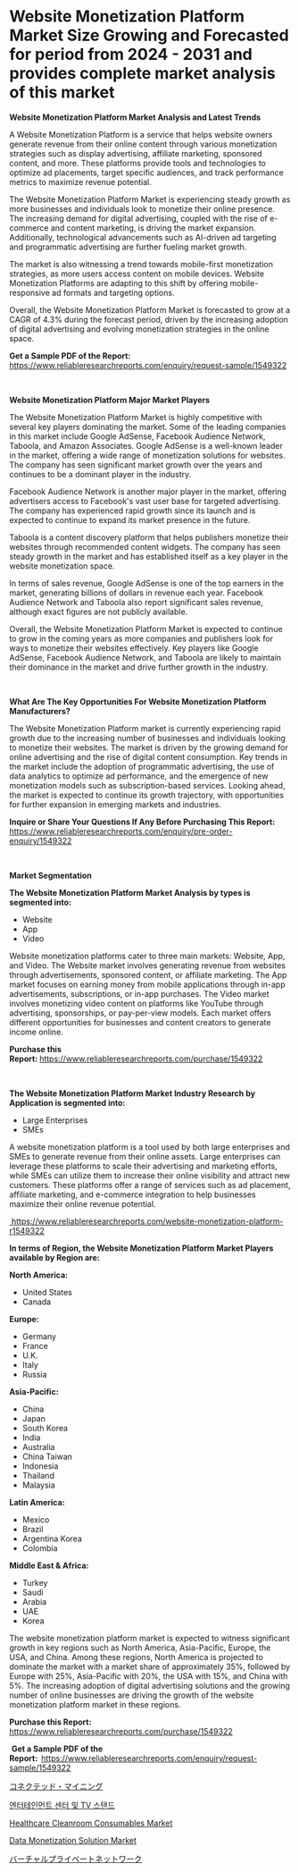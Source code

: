 <p><h1>Website Monetization Platform Market Size Growing and Forecasted for period from 2024 - 2031 and provides complete market analysis of this market</h1></p><p><strong>Website Monetization Platform Market Analysis and Latest Trends</strong></p>
<p><p>A Website Monetization Platform is a service that helps website owners generate revenue from their online content through various monetization strategies such as display advertising, affiliate marketing, sponsored content, and more. These platforms provide tools and technologies to optimize ad placements, target specific audiences, and track performance metrics to maximize revenue potential.</p><p>The Website Monetization Platform Market is experiencing steady growth as more businesses and individuals look to monetize their online presence. The increasing demand for digital advertising, coupled with the rise of e-commerce and content marketing, is driving the market expansion. Additionally, technological advancements such as AI-driven ad targeting and programmatic advertising are further fueling market growth.</p><p>The market is also witnessing a trend towards mobile-first monetization strategies, as more users access content on mobile devices. Website Monetization Platforms are adapting to this shift by offering mobile-responsive ad formats and targeting options.</p><p>Overall, the Website Monetization Platform Market is forecasted to grow at a CAGR of 4.3% during the forecast period, driven by the increasing adoption of digital advertising and evolving monetization strategies in the online space.</p></p>
<p><strong>Get a Sample PDF of the Report:&nbsp;</strong> <a href="https://www.reliableresearchreports.com/enquiry/request-sample/1549322">https://www.reliableresearchreports.com/enquiry/request-sample/1549322</a></p>
<p>&nbsp;</p>
<p><strong>Website Monetization Platform Major Market Players</strong></p>
<p><p>The Website Monetization Platform Market is highly competitive with several key players dominating the market. Some of the leading companies in this market include Google AdSense, Facebook Audience Network, Taboola, and Amazon Associates. Google AdSense is a well-known leader in the market, offering a wide range of monetization solutions for websites. The company has seen significant market growth over the years and continues to be a dominant player in the industry.</p><p>Facebook Audience Network is another major player in the market, offering advertisers access to Facebook's vast user base for targeted advertising. The company has experienced rapid growth since its launch and is expected to continue to expand its market presence in the future.</p><p>Taboola is a content discovery platform that helps publishers monetize their websites through recommended content widgets. The company has seen steady growth in the market and has established itself as a key player in the website monetization space.</p><p>In terms of sales revenue, Google AdSense is one of the top earners in the market, generating billions of dollars in revenue each year. Facebook Audience Network and Taboola also report significant sales revenue, although exact figures are not publicly available.</p><p>Overall, the Website Monetization Platform Market is expected to continue to grow in the coming years as more companies and publishers look for ways to monetize their websites effectively. Key players like Google AdSense, Facebook Audience Network, and Taboola are likely to maintain their dominance in the market and drive further growth in the industry.</p></p>
<p>&nbsp;</p>
<p><strong>What Are The Key Opportunities For Website Monetization Platform Manufacturers?</strong></p>
<p><p>The Website Monetization Platform market is currently experiencing rapid growth due to the increasing number of businesses and individuals looking to monetize their websites. The market is driven by the growing demand for online advertising and the rise of digital content consumption. Key trends in the market include the adoption of programmatic advertising, the use of data analytics to optimize ad performance, and the emergence of new monetization models such as subscription-based services. Looking ahead, the market is expected to continue its growth trajectory, with opportunities for further expansion in emerging markets and industries.</p></p>
<p><strong>Inquire or Share Your Questions If Any Before Purchasing This Report:</strong> <a href="https://www.reliableresearchreports.com/enquiry/pre-order-enquiry/1549322">https://www.reliableresearchreports.com/enquiry/pre-order-enquiry/1549322</a></p>
<p>&nbsp;</p>
<p><strong>Market Segmentation</strong></p>
<p><strong>The Website Monetization Platform Market Analysis by types is segmented into:</strong></p>
<p><ul><li>Website</li><li>App</li><li>Video</li></ul></p>
<p><p>Website monetization platforms cater to three main markets: Website, App, and Video. The Website market involves generating revenue from websites through advertisements, sponsored content, or affiliate marketing. The App market focuses on earning money from mobile applications through in-app advertisements, subscriptions, or in-app purchases. The Video market involves monetizing video content on platforms like YouTube through advertising, sponsorships, or pay-per-view models. Each market offers different opportunities for businesses and content creators to generate income online.</p></p>
<p><strong>Purchase this Report:&nbsp;</strong><a href="https://www.reliableresearchreports.com/purchase/1549322">https://www.reliableresearchreports.com/purchase/1549322</a></p>
<p>&nbsp;</p>
<p><strong>The Website Monetization Platform Market Industry Research by Application is segmented into:</strong></p>
<p><ul><li>Large Enterprises</li><li>SMEs</li></ul></p>
<p><p>A website monetization platform is a tool used by both large enterprises and SMEs to generate revenue from their online assets. Large enterprises can leverage these platforms to scale their advertising and marketing efforts, while SMEs can utilize them to increase their online visibility and attract new customers. These platforms offer a range of services such as ad placement, affiliate marketing, and e-commerce integration to help businesses maximize their online revenue potential.</p></p>
<p><a href="https://www.reliableresearchreports.com/website-monetization-platform-r1549322">&nbsp;https://www.reliableresearchreports.com/website-monetization-platform-r1549322</a></p>
<p><strong>In terms of Region, the Website Monetization Platform Market Players available by Region are:</strong></p>
<p>
    <p> <strong> North America: </strong>
        <ul>
            <li>United States</li>
            <li>Canada</li>
        </ul>
        </p> 
    <p> <strong> Europe: </strong>
        <ul>
            <li>Germany</li>
            <li>France</li>
            <li>U.K.</li>
            <li>Italy</li>
            <li>Russia</li>
        </ul>
        </p> 
    <p> <strong> Asia-Pacific: </strong>
        <ul>
            <li>China</li>
            <li>Japan</li>
            <li>South Korea</li>
            <li>India</li>
            <li>Australia</li>
            <li>China Taiwan</li>
            <li>Indonesia</li>
            <li>Thailand</li>
            <li>Malaysia</li>
        </ul>
        </p> 
    <p> <strong> Latin America: </strong>
        <ul>
            <li>Mexico</li>
            <li>Brazil</li>
            <li>Argentina Korea</li>
            <li>Colombia</li>
        </ul>
        </p> 
    <p> <strong> Middle East & Africa: </strong>
        <ul>
            <li>Turkey</li>
            <li>Saudi</li>
            <li>Arabia</li>
            <li>UAE</li>
            <li>Korea</li>
        </ul>
    </p>
    </p>
<p><p>The website monetization platform market is expected to witness significant growth in key regions such as North America, Asia-Pacific, Europe, the USA, and China. Among these regions, North America is projected to dominate the market with a market share of approximately 35%, followed by Europe with 25%, Asia-Pacific with 20%, the USA with 15%, and China with 5%. The increasing adoption of digital advertising solutions and the growing number of online businesses are driving the growth of the website monetization platform market in these regions.</p></p>
<p><strong>Purchase this Report: </strong><a href="https://www.reliableresearchreports.com/purchase/1549322">https://www.reliableresearchreports.com/purchase/1549322</a></p>
<p>&nbsp;<strong>Get a Sample PDF of the Report:&nbsp;&nbsp;</strong><a href="https://www.reliableresearchreports.com/enquiry/request-sample/1549322">https://www.reliableresearchreports.com/enquiry/request-sample/1549322</a></p>
<p><strong></strong></p>
<p><p><a href="https://github.com/Andrewones2023/Market-Research-Report-List-1/blob/main/593799342397.md">コネクテッド・マイニング</a></p><p><a href="https://github.com/sammyUltyylrich9067856/Market-Research-Report-List-1/blob/main/860192259803.md">엔터테인먼트 센터 및 TV 스탠드</a></p><p><a href="https://www.linkedin.com/pulse/global-healthcare-cleanroom-consumables-market-types-applications-obqgc">Healthcare Cleanroom Consumables Market</a></p><p><a href="https://github.com/Whitneyboyettebo9kiw7yr13/Market-Research-Report-List-2/blob/main/data-monetization-solution-market.md">Data Monetization Solution Market</a></p><p><a href="https://github.com/hardee896/Market-Research-Report-List-1/blob/main/762992542392.md">バーチャルプライベートネットワーク</a></p></p>